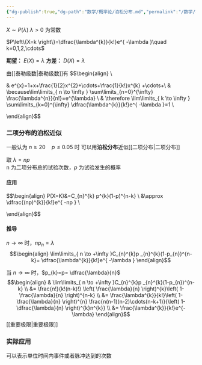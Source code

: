 ```yaml
---
{"dg-publish":true,"dg-path":"数学/概率论/泊松分布.md","permalink":"/数学/概率论/泊松分布/","dgPassFrontmatter":true,"noteIcon":"","created":"2024-05-21T15:20:28.439+08:00","updated":"2024-06-02T16:08:36.623+08:00"}
---
```


$X\sim P(\lambda)$    $\lambda>0$ 为常数

$P\left\{X=k \right\}=\dfrac{\lambda^{k}}{k!}e^{ -\lambda }\quad k=0,1,2,\cdots$


**期望：** $E(X)=\lambda$
**方差：** $D(X)=\lambda$

由[[泰勒级数\|泰勒级数]]有
$$\begin{align} \\

 & e^{x}=1+x+\frac{1}{2}x^{2}+\cdots+\frac{1}{k!}x^{k} +\cdots+\\
 & \because\lim\limits_{ n \to \infty } \sum\limits_{n=0}^{\infty} \frac{\lambda^{n}}{n!}=e^{\lambda} \\
 & \therefore \lim\limits_{ k \to \infty } \sum\limits_{k=0}^{\infty} \dfrac{\lambda^{k}}{k!}e^{ -\lambda }=1 \\

\end{align}$$
### 二项分布的泊松近似
一般认为 $n\geq 20\quad p\leq 0.05$ 时
可以用**泊松分布**近似[[二项分布\|二项分布]]

取 $\lambda=np$       
n 为二项分布总的试验次数，$p$ 为试验发生的概率
#### 应用
$$\begin{align}
P(X=K)&=C_{n}^{k} p^{k}(1-p)^{n-k} \\
&\approx   \dfrac{(np)^{k}}{k!}e^{ -np } \\

\end{align}$$

#### 推导
$n \to \infty$ 时，$np_{n}=\lambda$
$$\begin{align}
\lim\limits_{ n \to +\infty }C_{n}^{k}p _{n}^{k}(1-p_{n})^{n-k}= \dfrac{\lambda^{k}}{k!}e^{ -\lambda }  
\end{align}$$


当 $n \to \infty$ 时，$p_{k}=p= \dfrac{\lambda}{n}$
$$\begin{align}
 & \lim\limits_{ n \to +\infty }C_{n}^{k}p _{n}^{k}(1-p_{n})^{n-k} \\
&=  \frac{n!}{k!(n-k)!} \left( \frac{\lambda}{n} \right)^{k}\left( 1- \frac{\lambda}{n} \right)^{n-k} \\
&= \frac{\lambda^{k}}{k!}\left( 1- \frac{\lambda}{n} \right)^{n} \frac{n(n-1)(n-2)\cdots(n-k+1)}{\left( 1-\dfrac{\lambda}{n} \right)^{k}n^{k}} \\
&= \frac{\lambda^{k}}{k!}e^{-\lambda}
\end{align}$$
[[重要极限\|重要极限]]
### 实际应用
可以表示单位时间内事件或者脉冲达到的次数




